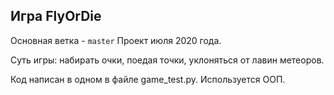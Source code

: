 ## Игра FlyOrDie
Основная ветка - `master`
Проект июля 2020 года. 

Суть игры: набирать очки, поедая точки, уклоняться от лавин метеоров.

Код написан в одном в файле game_test.py. Используется ООП.
